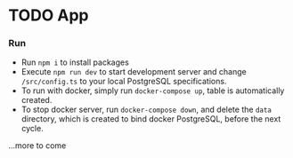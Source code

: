 # TODO App

### Run
- Run `npm i` to install packages
- Execute `npm run dev` to start development server and change `/src/config.ts` to your local PostgreSQL specifications.
- To run with docker, simply run `docker-compose up`, table is automatically created.
- To stop docker server, run `docker-compose down`, and delete the `data` directory, which is created to bind docker PostgreSQL, before the next cycle.

...more to come
